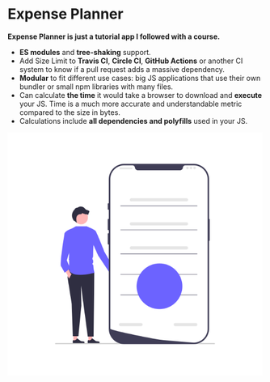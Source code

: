 # Expense Planner 



**Expense Planner is just a tutorial app I followed with a course.**

* **ES modules** and **tree-shaking** support.
* Add Size Limit to **Travis CI**, **Circle CI**, **GitHub Actions**
  or another CI system to know if a pull request adds a massive dependency.
* **Modular** to fit different use cases: big JS applications
  that use their own bundler or small npm libraries with many files.
* Can calculate **the time** it would take a browser
  to download and **execute** your JS. Time is a much more accurate
  and understandable metric compared to the size in bytes.
* Calculations include **all dependencies and polyfills**
  used in your JS.

<p align="center">
  <img src="./img/example.png" alt="Size Limit CLI" width="738">
</p>
